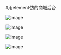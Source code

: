 #用element仿的商城后台

![image](https://github.com/jiekekeji/MVueWebpack/blob/master/demo005/static/001.png)

![image](https://github.com/jiekekeji/MVueWebpack/blob/master/demo005/static/002.png)

![image](https://github.com/jiekekeji/MVueWebpack/blob/master/demo005/static/003.png)

![image](https://github.com/jiekekeji/MVueWebpack/blob/master/demo005/static/004.png)

